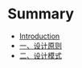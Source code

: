 # Summary

* [Introduction](README.md)
* [一、设计原则](chapter1.md)
* [二、设计模式](er-3001-she-ji-mo-shi.md)



